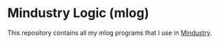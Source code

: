 # Mindustry Logic (mlog)

This repository contains all my mlog programs that I use in [Mindustry](https://github.com/Anuken/Mindustry).
